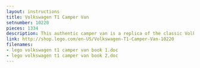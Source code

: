 ```yaml
---
layout: instructions
title: Volkswagen T1 Camper Van
setnumber: 10220
pieces: 1334
description: This authentic camper van is a replica of the classic Volkswagen Camper Van from 1962. Every iconic feature is here! On the outside, the terrific detailing includes 'V' shape three-way color split at the front, rounded roof and window frames, opening 'splittie' safari windshield, opening doors, iconic pop-up roof with textile curtain surround, roof rack, rear side air intake vents and lots more! The detailing is equally impressive on the inside, from the authentic VW air-cooled flat four cylinder boxer engine, front cabin bench seat, gear stick, angled dashboard and iconic spherical speedometer, to custom LEGO® features like folding rear bench seat, folding dinette table, closet with mirror and even a painting!
link: http://shop.lego.com/en-US/Volkswagen-T1-Camper-Van-10220
filenames: 
- lego volkswagen t1 camper van book 1.doc
- lego volkswagen t1 camper van book 2.doc
---
```

